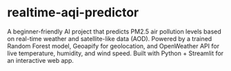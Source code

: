 # realtime-aqi-predictor
A beginner-friendly AI project that predicts PM2.5 air pollution levels based on real-time weather and satellite-like data (AOD). Powered by a trained Random Forest model, Geoapify for geolocation, and OpenWeather API for live temperature, humidity, and wind speed.  Built with Python + Streamlit for an interactive web app.
